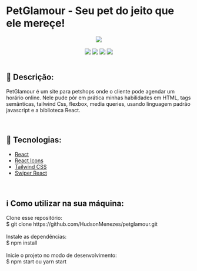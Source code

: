 <h1>PetGlamour - Seu pet do jeito que ele mereçe!</h1>

<div align="center"><img src="https://user-images.githubusercontent.com/99617992/230180415-f91d8381-e479-498f-ac20-cf1007c7f286.png" /></div>

<div align="center">
    <div>
    <br/>   
    <img src="https://img.shields.io/github/repo-size/HudsonMenezes/petglamour">
    <img src="https://img.shields.io/github/last-commit/HudsonMenezes/petglamour">        	<img src="https://img.shields.io/github/languages/count/HudsonMenezes/petglamour">
    <img src="https://img.shields.io/github/languages/top/HudsonMenezes/petglamour">     
    </div>
</div></br>


<h2>🔖 Descrição:</h2>

<p>PetGlamour é um site para petshops onde o cliente pode agendar um horário online. Nele pude pôr em prática minhas habilidades em HTML, tags semânticas, tailwind Css, flexbox, media queries, usando linguagem padrão javascript e a biblioteca React.</p><br/>

<h2>🚀 Tecnologias:</h2>

<ul >
   <li><a href="https://create-react-app.dev/" target="_blank">React</a></li>
    <li><a href="https://react-icons.github.io/react-icons/" target="_blank">React Icons</a></li>
    <li><a href="https://tailwindcss.com/" target="_blank">Tailwind CSS</a></li>
    <li><a href="https://swiperjs.com/react" target="_blank">Swiper React</a></li>
    
</ul><br/>



<h2>ℹ️  Como utilizar na sua máquina:</h2>

<p>Clone esse repositório:<br/>
    $ git clone https://github.com/HudsonMenezes/petglamour.git
<br/>
<br/>
Instale as dependências:<br/>
$ npm install
<br/>
<br/>
Inicie o projeto no modo de desenvolvimento:<br/>
$ npm start ou yarn start  
<br/>












